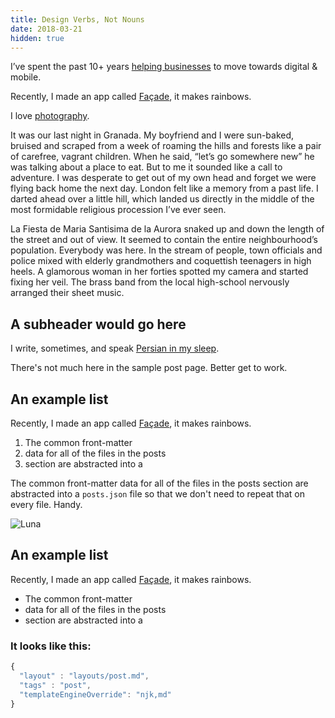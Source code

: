 ```yaml
---
title: Design Verbs, Not Nouns
date: 2018-03-21
hidden: true
---
```


I’ve spent the past 10+ years [helping businesses](https://uk.linkedin.com/in/rafalpast) to move towards digital & mobile.

Recently, I made an app called [Façade](http://facade.photo/), it makes rainbows.

I love [photography](https://www.instagram.com/rafalpast/).


It was our last night in Granada. My boyfriend and I were sun-baked, bruised and scraped from a week of roaming the hills and forests like a pair of carefree, vagrant children. When he said, “let’s go somewhere new” he was talking about a place to eat. But to me it sounded like a call to adventure. I was desperate to get out of my own head and forget we were flying back home the next day. London felt like a memory from a past life. I darted ahead over a little hill, which landed us directly in the middle of the most formidable religious procession I’ve ever seen.

La Fiesta de Maria Santisima de la Aurora snaked up and down the length of the street and out of view. It seemed to contain the entire neighbourhood’s population. Everybody was here. In the stream of people, town officials and police mixed with elderly grandmothers and coquettish teenagers in high heels. A glamorous woman in her forties spotted my camera and started fixing her veil. The brass band from the local high-school nervously arranged their sheet music.

## A subheader would go here

I write, sometimes,
and speak [Persian in my sleep](https://twitter.com/rafalpast). 

There's not much here in the sample post page. Better get to work.


## An example list

Recently, I made an app called [Façade](http://facade.photo/), it makes rainbows.


1. The common front-matter 
2. data for all of the files in the posts
3. section are abstracted into a

The common front-matter data for all of the files in the posts section are abstracted into a `posts.json` file so that we don't need to repeat that on every file. Handy.

![Luna](/images/luna.jpg)


## An example list

Recently, I made an app called [Façade](http://facade.photo/), it makes rainbows.


- The common front-matter 
- data for all of the files in the posts
- section are abstracted into a


### It looks like this:

```js
{
  "layout" : "layouts/post.md",
  "tags" : "post",
  "templateEngineOverride": "njk,md"
}
```



